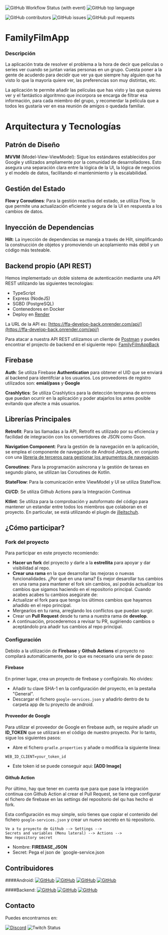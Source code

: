 ![GitHub Workflow Status (with event)](https://img.shields.io/github/actions/workflow/status/apptolast/FamilyFilmApp/build.yml)
![GitHub top language](https://img.shields.io/github/languages/top/apptolast/FamilyFilmApp)

![GitHub contributors](https://img.shields.io/github/contributors/apptolast/FamilyFilmApp)
![GitHub issues](https://img.shields.io/github/issues/apptolast/FamilyFilmApp)
![GitHub pull requests](https://img.shields.io/github/issues-pr/apptolast/FamilyFilmApp)


# FamilyFilmApp

### Descripción

La aplicación trata de resolver el problema a la hora de decir que películas o series ver cuando se juntan varias personas en un grupo. Cuesta poner a la gente de acuderdo para decidir que ver ya que siempre hay alguien que ha visto lo que la mayoría quiere ver, las preferencias son muy distintas, etc.

La aplicación te permite añadir las películas que has visto y las que quieres ver y el fantástico algoritmno que incorpora se encarga de filtrar esa información, para cada miembro del grupo, y recomerdar la película que a todos les gustaría ver en esa reunión de amigos o quedada familiar.

# Arquitectura y Tecnologías

## Patrón de Diseño
**MVVM** (Model-View-ViewModel): Sigue los estándares establecidos por Google y utilizados ampliamente por la comunidad de desarrolladores. Esto asegura una separación clara entre la lógica de la UI, la lógica de negocios y el modelo de datos, facilitando el mantenimiento y la escalabilidad.

## Gestión del Estado
**Flow y Coroutines**: Para la gestión reactiva del estado, se utiliza Flow, lo que permite una actualización eficiente y segura de la UI en respuesta a los cambios de datos.

## Inyección de Dependencias
**Hilt**: La inyección de dependencias se maneja a través de Hilt, simplificando la construcción de objetos y promoviendo un acoplamiento más débil y un código más testeable.

## Backend propio (API REST)
Hemos implementado un doble sistema de autenticación mediante una API REST utilizando las siguientes tecnologías:

* TypeScript
* Express (NodeJS)
* SGBD (PostgreSQL)
* Contenedores en Docker
* Deploy en [Render](https://render.com/)

La URL de la API es: [https://ffa-develop-back.onrender.com/api/](https://ffa-develop-back.onrender.com/api/)

Para atacar a nuestra API REST utilizamos un cliente de [Postman](https://www.postman.com/) y puedes encontrar el projecto de backend en el siguiente repo: [FamilyFilmAppBack](https://github.com/apptolast/FamilyFilmAppBack.git)

## Firebase
**Auth**: Se utiliza Firebase **Authentication** para obtener el UID que se enviará al backend para identifciar a los usuarios. Los proveedores de registro utilizados son: **emial/pass** y **Google**

**Crashlytics**: Se utiliza Crashlytics para la detección temprana de errores que puedan ocurrir en la aplicación y poder atajarlos los antes posible evitando que afecte a más usuarios.

## Librerías Principales
**Retrofit**: Para las llamadas a la API, Retrofit es utilizado por su eficiencia y facilidad de integración con los convertidores de JSON como Gson.

**Navigation Component**: Para la gestión de la navegación en la aplicación, se emplea el componente de navegación de Android Jetpack, en conjunto con una [libreria de terceros para gestionar los argumentos de navegacion](https://github.com/dilrajsingh1997/safe-compose-args).

**Coroutines**: Para la programación asíncrona y la gestión de tareas en segundo plano, se utilizan las Coroutines de Kotlin.

**StateFlow**: Para la comunicación entre ViewModel y UI se utiliza StateFlow.

**CI/CD**: Se utiliza Github Actions para la Integración Continua

**Ktlint**: Se utiliza para la comprobación y autoformato del código para mantener un estandar entre todos los miembros que colaboran en el proyecto. En particular, se está utilizando el plugin de [jlleitschuh](https://github.com/JLLeitschuh/ktlint-gradle).

## ¿Cómo participar?
### Fork del proyecto
Para participar en este proyecto recomiendo:

*  **Hacer un fork** del proyecto y darle a la **estrellita** para apoyar y dar visibilidad al repo.
*  **Crear una rama** en la que desarrollar las mejoras o nuevas funcionalidades. ¿Por qué en una rama? Es mejor desarollar tus cambios en una rama para mantener el fork sin cambios, así podrás actualizar los cambios que sigamos haciendo en el repositorio principal. Cuando acabes acabes tu cambios asegúrate de:
* Actualizar el fork para que tenga los últimos cambios que hayamos añadido en el repo principal.
*  Mergearlos en tu rama, arreglando los conflictos que puedan surgir.
*  Crear un **Pull Request** desde tu rama a nuestra rama de **develop**.
*  A continuación, procederemos a revisar tu PR, sugiriendo cambios o aceptándolo pra añadir tus cambios al repo principal.

### Configuración
Debido a la utilización de **Firebase** y **Github Actions** el proyecto no compilará automáticamente, por lo que es necesario una serie de paso:

#### Firebase
En primer lugar, crea un proyecto de firebase y configúralo. No olvides:

* Añadir tu clave SHA-1 en la configuración del proyecto, en la pestaña "General".
* Descargar el fichero `google-services.json` y añadirlo dentro de tu carpeta app de tu proyecto de android.

#### Proveedor de Google
Para utilizar el proveedor de Google en firebase auth, se require añadir un **ID_TOKEN** que se utilizará en el código de nuestro proyecto. Por lo tanto, sigue los siguientes pasos:
* Abre el fichero `gradle.properties` y añade o modifica la siguiente linea:

```
WEB_ID_CLIENT=your_token_id
```
* Este token id se puede conseguir aqui:
  **[ADD Image]**

#### Github Action
Por último, hay que tener en cuenta que para que pase la integración continua con Github Action al crear el Pull Request, se tiene que configurar el fichero de firebase en las settings del repositorio del qu has hecho el fork.

Esta configuración es muy simple, solo tienes que copiar el contenido del fichero `google-services.json` y crear un nuevo secreto en tú repositorio.

```
Ve a tu proyecto de Github --> Settings -->
Secrets and variables (Menu lateral) --> Actions -->
New repository secret
```

* Nombre: **FIREBASE_JSON**
* Secret: Pega el json de `google-service.json

## Contribuidores
####Android:
[![GitHub](https://img.shields.io/badge/-hgarciaalberto-181717?style=flat-square&logo=github&logoColor=white)](https://github.com/hgarciaalberto)
[![GitHub](https://img.shields.io/badge/-Coshiloco-181717?style=flat-square&logo=github&logoColor=white)](https://github.com/Coshiloco)
[![GitHub](https://img.shields.io/badge/-rndevelo-181717?style=flat-square&logo=github&logoColor=white)](https://github.com/rndevelo)
[![GitHub](https://img.shields.io/badge/-hgarciaalberto-181717?style=flat-square&logo=github&logoColor=white)](https://github.com/hgarciaalberto)

####Backend:
[![GitHub](https://img.shields.io/badge/-TuColegaDev-181717?style=flat-square&logo=github&logoColor=white)](https://github.com/TuColegaDev)
[![GitHub](https://img.shields.io/badge/-Isabel9422-181717?style=flat-square&logo=github&logoColor=white)](https://github.com/Isabel9422)
[![GitHub](https://img.shields.io/badge/-El3auti-181717?style=flat-square&logo=github&logoColor=white)](https://github.com/El3auti)










## Contacto
Puedes encontrarnos en:

[![Discord](https://img.shields.io/badge/-Discord-7289DA?style=flat-square&logo=discord&logoColor=white)](https://discord.gg/eM25JGk3TC)
![Twitch Status](https://img.shields.io/twitch/status/AndroidZen)

